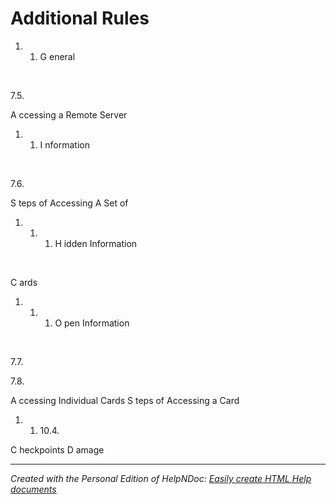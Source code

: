 # Additional Rules

1. &nbsp;
   1. G eneral

&nbsp;

&#55;.5.

A ccessing a Remote Server

1. &nbsp;
   1. I nformation

&nbsp;

&#55;.6.

S teps of Accessing A Set of

1. &nbsp;
   1. &nbsp;
      1. H idden Information

&nbsp;

C ards

1. &nbsp;
   1. &nbsp;
      1. O pen Information

&nbsp;

&#55;.7.

&#55;.8.

A ccessing Individual Cards S teps of Accessing a Card

1. &nbsp;
   1. &#49;0.4.

C heckpoints D amage


***
_Created with the Personal Edition of HelpNDoc: [Easily create HTML Help documents](<https://www.helpndoc.com/feature-tour>)_
